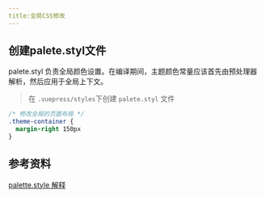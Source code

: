 ```yaml
---
title:全局CSS修改
---
```


## 创建palete.styl文件

palete.styl 负责全局颜色设置。在编译期间，主题颜色常量应该首先由预处理器解析，然后应用于全局上下文。


> 在 `.vuepress/styles`下创建 `palete.styl` 文件

```css
/* 修改全局的页面布局 */
.theme-container {
  margin-right 150px
}
```

## 参考资料

[palette.style 解释](https://www.vuepress.cn/faq/#%E4%B8%BA%E4%BB%80%E4%B9%88%E4%B8%8D%E8%83%BD%E6%8A%8A-palette-styl-%E5%92%8C-index-styl-%E5%90%88%E5%B9%B6%E5%88%B0%E4%B8%80%E4%B8%AA-api)